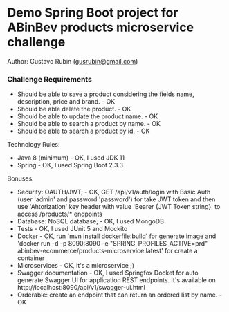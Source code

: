 # Demo Spring Boot project for ABinBev products microservice challenge

Author: Gustavo Rubin (gusrubin@gmail.com)

### Challenge Requirements

- Should be able to save a product considering the fields name, description, price and brand. - OK
- Should be able delete the product. - OK
- Should be able to update the product name. - OK
- Should be able to search a product by name. - OK
- Should be able to search a product by id. - OK

Technology Rules:
- Java 8 (minimum) - OK, I used JDK 11
- Spring - OK, I used Spring Boot 2.3.3

Bonuses:
- Security: OAUTH/JWT; - OK, GET /api/v1/auth/login with Basic Auth (user 'admin' and password 'password') for take JWT token and then
use 'Ahtorization' key header with value 'Bearer {JWT Token string}' to access /products/* endpoints
- Database: NoSQL database; - OK, I used MongoDB
- Tests - OK, I used JUnit 5 and Mockito
- Docker - OK, run 'mvn install dockerfile:build' for generate image and 'docker run -d -p 8090:8090 -e "SPRING_PROFILES_ACTIVE=prd" abinbev-ecommerce/products-microservice:latest' for create a container
- Microservices - OK, it's a microservice ;)
- Swagger documentation - OK, I used Springfox Docket for auto generate Swagger UI for application REST endpoints. It's available on http://localhost:8090/api/v1/swagger-ui.html
- Orderable: create an endpoint that can return an ordered list by name. - OK
